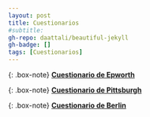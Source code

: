 ```yaml
---
layout: post
title: Cuestionarios
#subtitle: 
gh-repo: daattali/beautiful-jekyll
gh-badge: []
tags: [Cuestionarios]
---
```


{: .box-note}
[**Cuestionario de Epworth**](https://form.jotform.co/80726132983864)


{: .box-note}
[**Cuestionario de Pittsburgh**]()


{: .box-note}
[**Cuestionario de Berlin**]()
